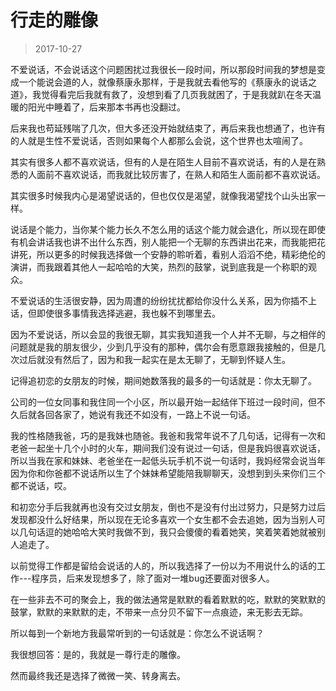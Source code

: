 # 行走的雕像

> 2017-10-27

不爱说话，不会说话这个问题困扰过我很长一段时间，所以那段时间我的梦想是变成一个能说会道的人，就像蔡康永那样，于是我就去看他写的《蔡康永的说话之道》，我觉得看完后我就有救了，没想到看了几页我就困了，于是我就趴在冬天温暖的阳光中睡着了，后来那本书再也没翻过。


后来我也苟延残喘了几次，但大多还没开始就结束了，再后来我也想通了，也许有的人就是生性不爱说话，否则如果每个人都那么会说，这个世界也太喧闹了。


其实有很多人都不喜欢说话，但有的人是在陌生人目前不喜欢说话，有的人是在熟悉的人面前不喜欢说话，而我就比较厉害了，在熟人和陌生人面前都不喜欢说话。


其实很多时候我内心是渴望说话的，但也仅仅是渴望，就像我渴望找个山头出家一样。


说话是个能力，当你某个能力长久不怎么用的话这个能力就会退化，所以现在即使有机会讲话我也讲不出什么东西，别人能把一个无聊的东西讲出花来，而我能把花讲死，所以更多的时候我选择做一个安静的聆听着，看别人滔滔不绝，精彩绝伦的演讲，而我跟着其他人一起哈哈的大笑，热烈的鼓掌，说到底我是一个称职的观众。


不爱说话的生活很安静，因为周遭的纷纷扰扰都给你没什么关系，因为你插不上话，但即使很多事情我选择逃避，我也躲不到哪里去。


因为不爱说话，所以会显的我很无聊，其实我知道我一个人并不无聊，与之相伴的问题就是我的朋友很少，少到几乎没有的那种，偶尔会有愿意跟我接触的，但是几次过后就没有然后了，因为和我一起实在是太无聊了，无聊到怀疑人生。


记得追初恋的女朋友的时候，期间她数落我的最多的一句话就是：你太无聊了。


公司的一位女同事和我住同一个小区，所以最开始一起结伴下班过一段时间，但不久后就各回各家了，她说有我还不如没有，一路上不说一句话。


我的性格随我爸，巧的是我妹也随爸。我爸和我常年说不了几句话，记得有一次和老爸一起坐十几个小时的火车，期间我们没有说过一句话，但是我妈很喜欢说话，所以当我在家和妹妹、老爸坐在一起低头玩手机不说一句话时，我妈经常会说当年因为你和你爸都不说话所以生了个妹妹希望能陪我聊聊天，没想到到头来你们三个都不说话，哎。


和初恋分手后我就再也没有交过女朋友，倒也不是没有付出过努力，只是努力过后发现都没什么好结果，所以现在无论多喜欢一个女生都不会去追她，因为当别人可以几句话逗的她哈哈大笑时我做不到，我只会傻傻的看着她笑，笑着笑着她就被别人追走了。


以前觉得工作都是留给会说话的人的，所以我选择了一份以为不用说什么的话的工作---程序员，后来发现想多了，除了面对一堆bug还要面对很多人。


在一些非去不可的聚会上，我的做法通常是默默的看着默默的吃，默默的笑默默的鼓掌，默默的来默默的走，不带来一点分贝不留下一点痕迹，来无影去无踪。


所以每到一个新地方我最常听到的一句话就是：你怎么不说话啊？


我很想回答：是的，我就是一尊行走的雕像。


然而最终我还是选择了微微一笑、转身离去。

